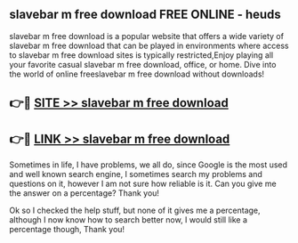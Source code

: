 ## slavebar m free download FREE ONLINE - heuds

slavebar m free download is a popular website that offers a wide variety of slavebar m free download that can be played in environments where access to slavebar m free download sites is typically restricted,Enjoy playing all your favorite casual slavebar m free download, office, or home. Dive into the world of online freeslavebar m free download without downloads!

## 👉🔴 [SITE >> slavebar m free download](http://news.freeplayer.one?title=slavebar_m_free_download&ref=FRRE)

## 👉🔴 [LINK >> slavebar m free download](http://news.freeplayer.one?title=slavebar_m_free_download&ref=FREE)

Sometimes in life, I have problems, we all do, since Google is the most used and well known search engine, I sometimes search my problems and questions on it, however I am not sure how reliable is it. Can you give me the answer on a percentage? Thank you!

Ok so I checked the help stuff, but none of it gives me a percentage, although I now know how to search better now, I would still like a percentage though, Thank you!
